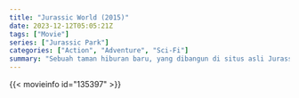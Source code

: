 ```yaml
---
title: "Jurassic World (2015)"
date: 2023-12-12T05:05:21Z
tags: ["Movie"]
series: ["Jurassic Park"]
categories: ["Action", "Adventure", "Sci-Fi"]
summary: "Sebuah taman hiburan baru, yang dibangun di situs asli Jurassic Park, menciptakan dinosaurus hibrida hasil rekayasa genetika, Indominus Rex, yang lolos dari penahanan dan melakukan pembunuhan besar-besaran."
---
```


<mux-player stream-type="on-demand"
src="https://kp3d-my.sharepoint.com/personal/ryoo_kp3d_onmicrosoft_com/_layouts/15/download.aspx?share=ERUHCgsnA2NApi8RT2B38gYBF7gpteLulCUn9Fn7WlAjCA" prefer-playback="mse" controls>

</mux-player>


{{< movieinfo id="135397" >}}

<script src="https://cdn.jsdelivr.net/npm/@mux/mux-player"></script>

 <script type="application/ld+json ">
{
"@context": "https://schema.org/",
"@type": "VideoObject",
"name": "Jurassic World (2015)",
"contentUrl": "https://stream.mux.com/crZtbF3laJVSUcymIIS5pTwljd02guMMqF7PHmLcuAqI.m3u8",
"thumbnailUrl": "https://www.themoviedb.org/t/p/original/7scm8kMHeCO71VARxYVyCcVHYjp.jpg?width=314&fit_mode=preserve&time=25",
"uploadDate": "2023-12-12T05:05:21Z",
}

</script>
